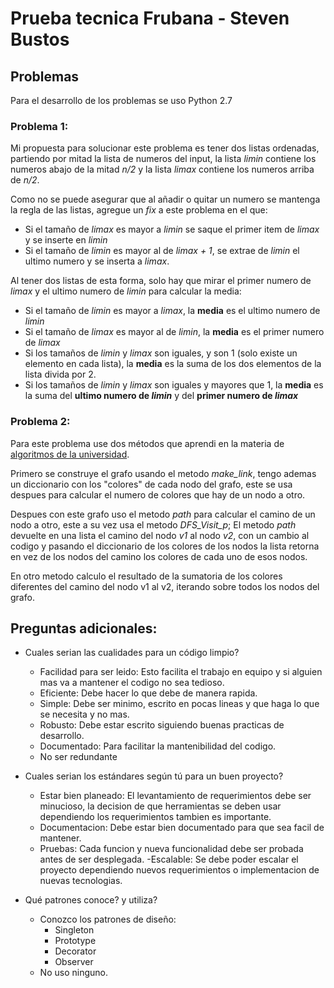 # Prueba tecnica Frubana - Steven Bustos

## Problemas
Para el desarrollo de los problemas se uso Python 2.7

### Problema 1:
Mi propuesta para solucionar este problema es tener dos listas ordenadas, partiendo por mitad la lista de numeros del input, la lista *limin* contiene los numeros abajo de la mitad *n/2* y la lista *limax* contiene los numeros arriba de *n/2*.

Como no se puede asegurar que al añadir o quitar un numero se mantenga la regla de las listas, agregue un *fix* a este problema en el que:
* Si el tamaño de *limax* es mayor a *limin* se saque el primer item de *limax* y se inserte en *limin*
* Si el tamaño de *limin* es mayor al de *limax + 1*, se extrae de *limin* el ultimo numero y se inserta a *limax*.

Al tener dos listas de esta forma, solo hay que mirar el primer numero de *limax* y el ultimo numero de *limin* para calcular la media:
* Si el tamaño de *limin* es mayor a *limax*, la **media** es el ultimo numero de *limin*
* Si el tamaño de *limax* es mayor al de *limin*, la **media** es el primer numero de *limax*
* Si los tamaños de *limin* y *limax* son iguales, y son 1 (solo existe un elemento en cada lista), la **media** es la suma de los dos elementos de la lista divida por 2.
* Si los tamaños de *limin* y *limax* son iguales y mayores que 1, la **media** es la suma del __ultimo numero de *limin*__ y del __primer numero de *limax*__

### Problema 2:
Para este problema use dos métodos que aprendi en la materia de [algoritmos de la universidad](https://nbviewer.jupyter.org/gist/fabgoos/10306113).

Primero se construye el grafo usando el metodo *make_link*, tengo ademas un diccionario con los "colores" de cada nodo del grafo, este se usa despues para calcular el numero de colores que hay de un nodo a otro.

Despues con este grafo uso el metodo *path* para calcular el camino de un nodo a otro, este a su vez usa el metodo *DFS_Visit_p*; El metodo *path* devuelte en una lista el camino del nodo *v1* al nodo *v2*, con un cambio al codigo y pasando el diccionario de los colores de los nodos la lista retorna en vez de los nodos del camino los colores de cada uno de esos nodos.

En otro metodo calculo el resultado de la sumatoria de los colores diferentes del camino del nodo v1 al v2, iterando sobre todos los nodos del grafo.

## Preguntas adicionales:
* Cuales serian las cualidades para un código limpio?
  - Facilidad para ser leido: Esto facilita el trabajo en equipo y si alguien mas va a mantener el codigo no sea tedioso.
  - Eficiente: Debe hacer lo que debe de manera rapida.
  - Simple: Debe ser minimo, escrito en pocas lineas y que haga lo que se necesita y no mas.
  - Robusto: Debe estar escrito siguiendo buenas practicas de desarrollo.
  - Documentado: Para facilitar la mantenibilidad del codigo.
  - No ser redundante

* Cuales serian los estándares según tú para un buen proyecto?
  - Estar bien planeado: El levantamiento de requerimientos debe ser minucioso, la decision de que herramientas se deben usar dependiendo los requerimientos tambien es importante.
  - Documentacion: Debe estar bien documentado para que sea facil de mantener.
  - Pruebas: Cada funcion y nueva funcionalidad debe ser probada antes de ser desplegada.
  -Escalable: Se debe poder escalar el proyecto dependiendo nuevos requerimientos o implementacion de nuevas tecnologias.

* Qué patrones conoce? y utiliza?
  * Conozco los patrones de diseño:
     - Singleton
     - Prototype
     - Decorator
     - Observer
  * No uso ninguno.


